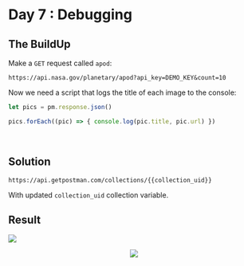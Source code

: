 # Day 7 : Debugging

## The BuildUp
Make a `GET` request called `apod`:

```HTTPS
https://api.nasa.gov/planetary/apod?api_key=DEMO_KEY&count=10
```

Now we need a script that logs the title of each image to the console:

```js
let pics = pm.response.json()

pics.forEach((pic) => { console.log(pic.title, pic.url) })
```

<br>


## Solution 

```HTTPS
https://api.getpostman.com/collections/{{collection_uid}}
```
With updated `collection_uid` collection variable.
## Result

<img src="https://i.imgur.com/dAOdcxW.png">
<p align="center">
<img src="https://media2.giphy.com/media/1DTBGm5Rfgymk/giphy.gif?cid=ecf05e47d6vrslci33v6t8hj5ote8n132ouneugi7agc1whu&rid=giphy.gif&ct=g" />
</p>

